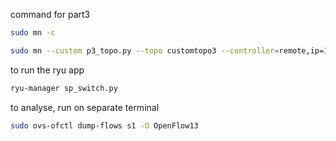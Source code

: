 command for part3
```bash
sudo mn -c

sudo mn --custom p3_topo.py --topo customtopo3 --controller=remote,ip=127.0.0.1,port=6633 --switch ovsk,protocols=OpenFlow13
```

to run the ryu app
```bash
ryu-manager sp_switch.py
```
to analyse, run on separate terminal 
```bash
sudo ovs-ofctl dump-flows s1 -O OpenFlow13
```